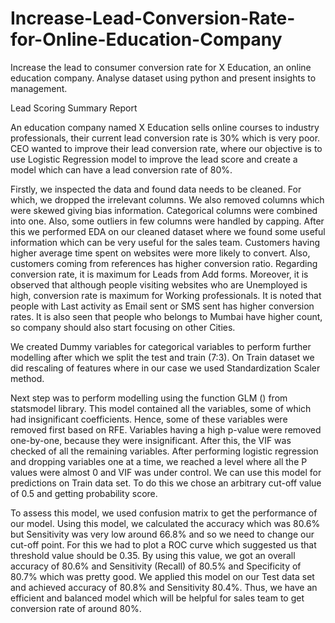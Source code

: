 # Increase-Lead-Conversion-Rate-for-Online-Education-Company
Increase the lead to consumer conversion rate for X Education, an online education company. Analyse dataset using python and present insights to management.

Lead Scoring Summary Report

An education company named X Education sells online courses to industry professionals, their current lead conversion rate is 30% which is very poor. CEO wanted to improve their lead conversion rate, where our objective is to use Logistic Regression model to improve the lead score and create a model which can have a lead conversion rate of 80%.

Firstly, we inspected the data and found data needs to be cleaned. For which, we dropped the irrelevant columns. We also removed columns which were skewed giving bias information. Categorical columns were combined into one. Also, some outliers in few columns were handled by capping. After this we performed EDA on our cleaned dataset where we found some useful information which can be very useful for the sales team. Customers having higher average time spent on websites were more likely to convert. Also, customers coming from references has higher conversion ratio. Regarding conversion rate, it is maximum for Leads from Add forms. Moreover, it is observed that although people visiting websites who are Unemployed is high, conversion rate is maximum for Working professionals. It is noted that people with Last activity as Email sent or SMS sent has higher conversion rates. It is also seen that people who belongs to Mumbai have higher count, so company should also start focusing on other Cities.


We created Dummy variables for categorical variables to perform further modelling after which we split the test and train (7:3). On Train dataset we did rescaling of features where in our case we used Standardization Scaler method. 


Next step was to perform modelling using the function GLM () from statsmodel library. This model contained all the variables, some of which had insignificant coefficients. Hence, some of these variables were removed first based on RFE. Variables having a high p-value were removed one-by-one, because they were insignificant. After this, the VIF was checked of all the remaining variables. After performing logistic regression and dropping variables one at a time, we reached a level where all the P values were almost 0 and VIF was under control. We can use this model for predictions on Train data set. To do this we chose an arbitrary cut-off value of 0.5 and getting probability score.


To assess this model, we used confusion matrix to get the performance of our model. Using this model, we calculated the accuracy which was 80.6% but Sensitivity was very low around 66.8% and so we need to change our cut-off point. For this we had to plot a ROC curve which suggested us that threshold value should be 0.35. By using this value, we got an overall accuracy of 80.6% and Sensitivity (Recall) of 80.5% and Specificity of 80.7% which was pretty good.  We applied this model on our Test data set and achieved accuracy of 80.8% and Sensitivity 80.4%. Thus, we have an efficient and balanced model which will be helpful for sales team to get conversion rate of around 80%.


